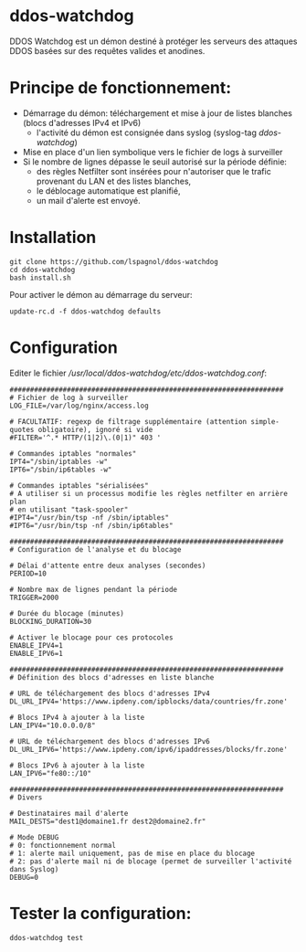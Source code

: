 # ddos-watchdog

DDOS Watchdog est un démon destiné à protéger les serveurs des attaques DDOS basées sur des requêtes valides et anodines.

# Principe de fonctionnement:
- Démarrage du démon: téléchargement et mise à jour de listes blanches (blocs d'adresses IPv4 et IPv6)
  - l'activité du démon est consignée dans syslog (syslog-tag *ddos-watchdog*)
- Mise en place d'un lien symbolique vers le fichier de logs à surveiller
- Si le nombre de lignes dépasse le seuil autorisé sur la période définie:
  - des règles Netfilter sont insérées pour n'autoriser que le trafic provenant du LAN et des listes blanches,
  - le déblocage automatique est planifié,
  - un mail d'alerte est envoyé.

# Installation
```
git clone https://github.com/lspagnol/ddos-watchdog
cd ddos-watchdog
bash install.sh
```
Pour activer le démon au démarrage du serveur:
```
update-rc.d -f ddos-watchdog defaults
```

# Configuration
Editer le fichier */usr/local/ddos-watchdog/etc/ddos-watchdog.conf*:
```
###################################################################
# Fichier de log à surveiller
LOG_FILE=/var/log/nginx/access.log

# FACULTATIF: regexp de filtrage supplémentaire (attention simple-quotes obligatoire), ignoré si vide
#FILTER='^.* HTTP/(1|2)\.(0|1)" 403 '

# Commandes iptables "normales"
IPT4="/sbin/iptables -w"
IPT6="/sbin/ip6tables -w"

# Commandes iptables "sérialisées"
# A utiliser si un processus modifie les règles netfilter en arrière plan
# en utilisant "task-spooler" 
#IPT4="/usr/bin/tsp -nf /sbin/iptables"
#IPT6="/usr/bin/tsp -nf /sbin/ip6tables"

###################################################################
# Configuration de l'analyse et du blocage

# Délai d'attente entre deux analyses (secondes)
PERIOD=10

# Nombre max de lignes pendant la période
TRIGGER=2000

# Durée du blocage (minutes)
BLOCKING_DURATION=30

# Activer le blocage pour ces protocoles
ENABLE_IPV4=1
ENABLE_IPV6=1

###################################################################
# Définition des blocs d'adresses en liste blanche

# URL de téléchargement des blocs d'adresses IPv4
DL_URL_IPV4='https://www.ipdeny.com/ipblocks/data/countries/fr.zone'

# Blocs IPv4 à ajouter à la liste
LAN_IPV4="10.0.0.0/8"

# URL de téléchargement des blocs d'adresses IPv6
DL_URL_IPV6='https://www.ipdeny.com/ipv6/ipaddresses/blocks/fr.zone'

# Blocs IPv6 à ajouter à la liste
LAN_IPV6="fe80::/10"

###################################################################
# Divers

# Destinataires mail d'alerte
MAIL_DESTS="dest1@domaine1.fr dest2@domaine2.fr"

# Mode DEBUG
# 0: fonctionnement normal
# 1: alerte mail uniquement, pas de mise en place du blocage
# 2: pas d'alerte mail ni de blocage (permet de surveiller l'activité dans Syslog)
DEBUG=0
```

# Tester la configuration:
```ddos-watchdog test```
